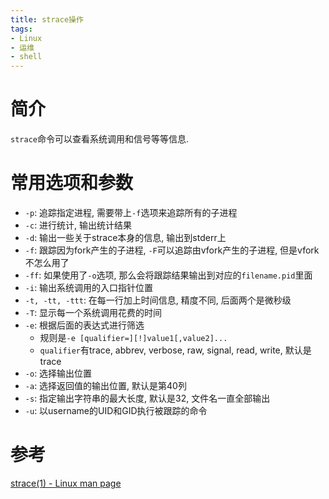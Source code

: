 ```yaml
---
title: strace操作
tags:
- Linux
- 运维
- shell
---
```


# 简介
`strace`命令可以查看系统调用和信号等等信息.

<!--more-->

# 常用选项和参数
- `-p`: 追踪指定进程, 需要带上`-f`选项来追踪所有的子进程
- `-c`: 进行统计, 输出统计结果
- `-d`: 输出一些关于strace本身的信息, 输出到stderr上
- `-f`: 跟踪因为fork产生的子进程, `-F`可以追踪由vfork产生的子进程, 但是vfork不怎么用了
- `-ff`: 如果使用了`-o`选项, 那么会将跟踪结果输出到对应的`filename.pid`里面
- `-i`: 输出系统调用的入口指针位置
- `-t, -tt, -ttt`: 在每一行加上时间信息, 精度不同, 后面两个是微秒级
- `-T`: 显示每一个系统调用花费的时间
- `-e`: 根据后面的表达式进行筛选
    - 规则是`-e [qualifier=][!]value1[,value2]...`
    - `qualifier`有trace, abbrev, verbose, raw, signal, read, write, 默认是trace
- `-o`: 选择输出位置
- `-a`: 选择返回值的输出位置, 默认是第40列
- `-s`: 指定输出字符串的最大长度, 默认是32, 文件名一直全部输出
- `-u`: 以username的UID和GID执行被跟踪的命令

# 参考
[strace(1) - Linux man page][1]

[1]:http://linux.die.net/man/1/strace


